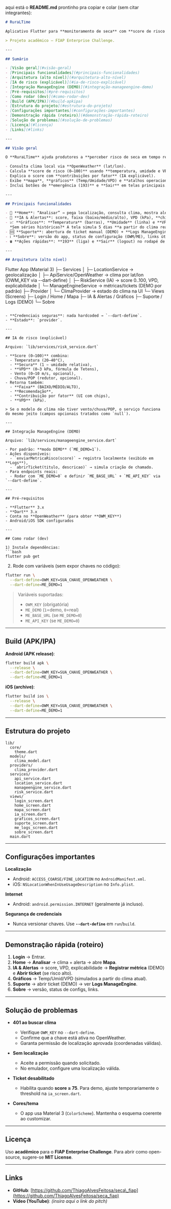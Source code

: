 aqui está o **README.md** prontinho pra copiar e colar (sem citar integrantes):

```markdown
# RuraLTime

Aplicativo Flutter para **monitoramento de seca** com **score de risco explicável (IA)**, **visualização em gráficos**, **mapa por geolocalização** e **integração operacional (ManageEngine – modo DEMO)**.

> Projeto acadêmico – FIAP Enterprise Challenge.

---

## Sumário

- [Visão geral](#visão-geral)
- [Principais funcionalidades](#principais-funcionalidades)
- [Arquitetura (alto nível)](#arquitetura-alto-nível)
- [IA de risco (explicável)](#ia-de-risco-explicável)
- [Integração ManageEngine (DEMO)](#integração-manageengine-demo)
- [Pré-requisitos](#pré-requisitos)
- [Como rodar (dev)](#como-rodar-dev)
- [Build (APK/IPA)](#build-apkipa)
- [Estrutura do projeto](#estrutura-do-projeto)
- [Configurações importantes](#configurações-importantes)
- [Demonstração rápida (roteiro)](#demonstração-rápida-roteiro)
- [Solução de problemas](#solução-de-problemas)
- [Licença](#licença)
- [Links](#links)

---

## Visão geral

O **RuraLTime** ajuda produtores a **perceber risco de seca em tempo real** e **agir rapidamente** quando o risco sobe:

- Consulta clima local via **OpenWeather** (lat/lon).
- Calcula **score de risco (0–100)** usando **temperatura, umidade e VPD** (déficit de pressão de vapor).
- Explica o score com **contribuições por fator** (IA explicável).
- Exibe **mapa**, **gráficos** (Temp/Umidade/VPD) e **atalhos operacionais** (ManageEngine – DEMO).
- Inclui botões de **emergência (193)** e **Sair** em telas principais.

---

## Principais funcionalidades

- 🔎 **Home**: “Analisar” → pega localização, consulta clima, mostra alerta rápido e abre **Mapa**.
- 🧠 **IA & Alertas**: score, faixa (baixo/médio/alto), VPD (kPa), **chips** com contribuição por fator, botões de **métrica**/**ticket** (ManageEngine – DEMO).
- 📈 **Gráficos**: **Temperatura** (barras), **Umidade** (linha) e **VPD** (linha).  
  *Sem séries históricas?* A tela simula 5 dias **a partir do clima real atual** (tendência coerente).
- 🆘 **Suporte**: abertura de ticket manual (DEMO) + **Logs ManageEngine (DEMO)**.
- ℹ️ **Sobre**: versão do app, status de configuração (OWM/ME), links úteis.
- ☎️ **Ações rápidas**: **193** (liga) e **Sair** (logout) no rodapé de telas chave.

---

## Arquitetura (alto nível)

```

Flutter App (Material 3)
├─ Services
│   ├─ LocationService        → geolocalização
│   ├─ ApiService/OpenWeather → clima por lat/lon (OWM\_KEY via --dart-define)
│   ├─ RiskService (IA)       → score 0..100, VPD, explicabilidade
│   └─ ManageEngineService    → métricas/tickets (DEMO por padrão)
├─ Provider
│   └─ ClimaProvider          → estado do clima na UI
└─ Views (Screens)
├─ Login / Home / Mapa
├─ IA & Alertas / Gráficos
├─ Suporte / Logs (DEMO)
└─ Sobre

````

- **Credenciais seguras**: nada hardcoded → `--dart-define`.
- **Estado**: `provider`.

---

## IA de risco (explicável)

Arquivo: `lib/services/risk_service.dart`

- **Score (0–100)** combina:
  - Temperatura (20–40°C),
  - **Secura** (1 − umidade relativa),
  - **VPD** (0–3 kPa, fórmula de Tetens),
  - Vento (0–10 m/s, opcional),
  - Chuva/POP (redutor, opcional).
- Retorna também:
  - **Faixa** (BAIXO/MÉDIO/ALTO),
  - **Recomendação**,
  - **Contribuição por fator** (UI com chips),
  - **VPD** (kPa).

> Se o modelo de clima não tiver vento/chuva/POP, o serviço funciona do mesmo jeito (campos opcionais tratados como `null`).

---

## Integração ManageEngine (DEMO)

Arquivo: `lib/services/manageengine_service.dart`

- Por padrão: **modo DEMO** (`ME_DEMO=1`).
- Ações disponíveis:
  - `enviarMetricaRisco(score)` → registra localmente (exibido em **Logs**),
  - `abrirTicket(titulo, descricao)` → simula criação de chamado.
- Para endpoints reais:
  - Rodar com `ME_DEMO=0` e definir `ME_BASE_URL` + `ME_API_KEY` via `--dart-define`.

---

## Pré-requisitos

- **Flutter** 3.x
- **Dart** 3.x
- Conta no **OpenWeather** (para obter **OWM_KEY**)
- Android/iOS SDK configurados

---

## Como rodar (dev)

1) Instale dependências:
```bash
flutter pub get
````

2. Rode com variáveis (sem expor chaves no código):

```bash
flutter run \
  --dart-define=OWM_KEY=SUA_CHAVE_OPENWEATHER \
  --dart-define=ME_DEMO=1
```

> Variáveis suportadas:
>
> * `OWM_KEY` (obrigatória)
> * `ME_DEMO` (`1`=demo, `0`=real)
> * `ME_BASE_URL` (se `ME_DEMO=0`)
> * `ME_API_KEY` (se `ME_DEMO=0`)

---

## Build (APK/IPA)

**Android (APK release)**:

```bash
flutter build apk \
  --release \
  --dart-define=OWM_KEY=SUA_CHAVE_OPENWEATHER \
  --dart-define=ME_DEMO=1
```

**iOS (archive)**:

```bash
flutter build ios \
  --release \
  --dart-define=OWM_KEY=SUA_CHAVE_OPENWEATHER \
  --dart-define=ME_DEMO=1
```

---

## Estrutura do projeto

```
lib/
  core/
    theme.dart
  models/
    clima_model.dart
  providers/
    clima_provider.dart
  services/
    api_service.dart
    location_service.dart
    manageengine_service.dart
    risk_service.dart
  views/
    login_screen.dart
    home_screen.dart
    mapa_screen.dart
    ia_screen.dart
    graficos_screen.dart
    suporte_screen.dart
    me_logs_screen.dart
    sobre_screen.dart
  main.dart
```

---

## Configurações importantes

**Localização**

* Android: `ACCESS_COARSE/FINE_LOCATION` no `AndroidManifest.xml`.
* iOS: `NSLocationWhenInUseUsageDescription` no `Info.plist`.

**Internet**

* Android: `android.permission.INTERNET` (geralmente já incluso).

**Segurança de credenciais**

* Nunca versionar chaves. Use **`--dart-define`** em `run`/`build`.

---

## Demonstração rápida (roteiro)

1. **Login** → Entrar.
2. **Home** → **Analisar** → clima + alerta → abre **Mapa**.
3. **IA & Alertas** → score, VPD, explicabilidade → **Registrar métrica** (DEMO) e **Abrir ticket** (se risco alto).
4. **Gráficos** → Temp/Umid/VPD (simulados a partir do clima atual).
5. **Suporte** → abrir ticket (DEMO) → ver **Logs ManageEngine**.
6. **Sobre** → versão, status de configs, links.

---

## Solução de problemas

* **401 ao buscar clima**

    * Verifique `OWM_KEY` no `--dart-define`.
    * Confirme que a chave está ativa no OpenWeather.
    * Garanta permissão de localização aprovada (coordenadas válidas).

* **Sem localização**

    * Aceite a permissão quando solicitado.
    * No emulador, configure uma localização válida.

* **Ticket desabilitado**

    * Habilita quando **score ≥ 75**. Para demo, ajuste temporariamente o threshold na `ia_screen.dart`.

* **Cores/tema**

    * O app usa Material 3 (`ColorScheme`). Mantenha o esquema coerente ao customizar.

---

## Licença

Uso **acadêmico** para o **FIAP Enterprise Challenge**.
Para abrir como open-source, sugere-se **MIT License**.

---

## Links

* **GitHub**: [https://github.com/ThiagoAlvesFeitosa/seca\_fiap](https://github.com/ThiagoAlvesFeitosa/seca_fiap)
* **Vídeo (YouTube)**: *(insira aqui o link do pitch)*

```
